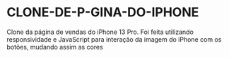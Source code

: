 # CLONE-DE-P-GINA-DO-IPHONE
Clone da página de vendas do iPhone 13 Pro. Foi feita utilizando responsividade e JavaScript para interação da imagem do iPhone com os botões, mudando assim as cores
